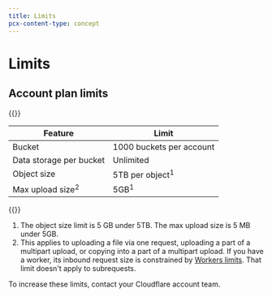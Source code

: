 ```yaml
---
title: Limits
pcx-content-type: concept
---
```


# Limits

## Account plan limits

{{<table-wrap>}}

| Feature                      | Limit                     |
| ---------------------------- | ------------------------- |
| Bucket                       | 1000 buckets per account  |
| Data storage per bucket      | Unlimited                 |
| Object size                  | 5TB per object<sup>1</sup>|
| Max upload size<sup>2</sup>  | 5GB<sup>1</sup>           |

{{</table-wrap>}}

1. The object size limit is 5 GB under 5TB. The max upload size is 5 MB under 5GB.
2. This applies to uploading a file via one request, uploading a part of a multipart upload, or
copying into a part of a multipart upload. If you have a worker, its inbound request size is
constrained by [Workers limits](/workers/platform/limits). That limit doesn't apply to subrequests.

To increase these limits, contact your Cloudflare account team.
